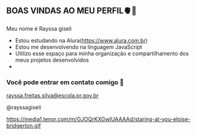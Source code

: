 ## BOAS VINDAS AO MEU PERFIL🫀🌸

Meu nome é Rayssa giseli

- Estou estudando na Alura(https://www.alura.com.br)
- Estou me desenvolvendo na linguagem JavaScript
- Utilizo esse espaço para minha organização e compartilhamento dos meus projetos desenvolvidos
- 
### Você pode entrar em contato comigo 🥰

rayssa.freitas.silva@escola.pr.gov.br

@rayssagiseli

![]()https://media1.tenor.com/m/GJOQrKXGwIUAAAAd/staring-at-you-eloise-bridgerton.gif
